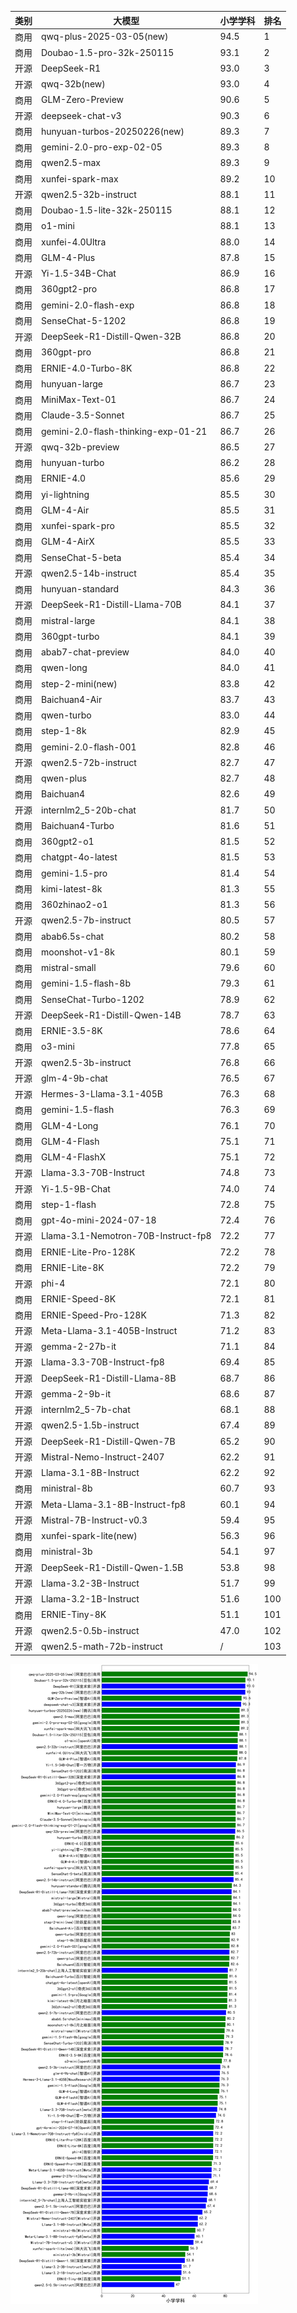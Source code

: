 
| 类别 | 大模型                         | 小学学科 | 排名 |
|-----|------------------------------|---------|----|
|商用|qwq-plus-2025-03-05(new)|94.5|1|
|商用|Doubao-1.5-pro-32k-250115|93.1|2|
|开源|DeepSeek-R1|93.0|3|
|开源|qwq-32b(new)|93.0|4|
|商用|GLM-Zero-Preview|90.6|5|
|开源|deepseek-chat-v3|90.3|6|
|商用|hunyuan-turbos-20250226(new)|89.3|7|
|商用|gemini-2.0-pro-exp-02-05|89.3|8|
|商用|qwen2.5-max|89.3|9|
|商用|xunfei-spark-max|89.2|10|
|开源|qwen2.5-32b-instruct|88.1|11|
|商用|Doubao-1.5-lite-32k-250115|88.1|12|
|商用|o1-mini|88.1|13|
|商用|xunfei-4.0Ultra|88.0|14|
|商用|GLM-4-Plus|87.8|15|
|开源|Yi-1.5-34B-Chat|86.9|16|
|商用|360gpt2-pro|86.8|17|
|商用|gemini-2.0-flash-exp|86.8|18|
|商用|SenseChat-5-1202|86.8|19|
|开源|DeepSeek-R1-Distill-Qwen-32B|86.8|20|
|商用|360gpt-pro|86.8|21|
|商用|ERNIE-4.0-Turbo-8K|86.8|22|
|商用|hunyuan-large|86.7|23|
|商用|MiniMax-Text-01|86.7|24|
|商用|Claude-3.5-Sonnet|86.7|25|
|商用|gemini-2.0-flash-thinking-exp-01-21|86.7|26|
|开源|qwq-32b-preview|86.5|27|
|商用|hunyuan-turbo|86.2|28|
|商用|ERNIE-4.0|85.6|29|
|商用|yi-lightning|85.5|30|
|商用|GLM-4-Air|85.5|31|
|商用|xunfei-spark-pro|85.5|32|
|商用|GLM-4-AirX|85.5|33|
|商用|SenseChat-5-beta|85.4|34|
|开源|qwen2.5-14b-instruct|85.4|35|
|商用|hunyuan-standard|84.3|36|
|开源|DeepSeek-R1-Distill-Llama-70B|84.1|37|
|商用|mistral-large|84.1|38|
|商用|360gpt-turbo|84.1|39|
|商用|abab7-chat-preview|84.0|40|
|商用|qwen-long|84.0|41|
|商用|step-2-mini(new)|83.8|42|
|商用|Baichuan4-Air|83.7|43|
|商用|qwen-turbo|83.0|44|
|商用|step-1-8k|82.9|45|
|商用|gemini-2.0-flash-001|82.8|46|
|开源|qwen2.5-72b-instruct|82.7|47|
|商用|qwen-plus|82.7|48|
|商用|Baichuan4|82.6|49|
|开源|internlm2_5-20b-chat|81.7|50|
|商用|Baichuan4-Turbo|81.6|51|
|商用|360gpt2-o1|81.5|52|
|商用|chatgpt-4o-latest|81.5|53|
|商用|gemini-1.5-pro|81.4|54|
|商用|kimi-latest-8k|81.3|55|
|商用|360zhinao2-o1|81.3|56|
|开源|qwen2.5-7b-instruct|80.5|57|
|商用|abab6.5s-chat|80.2|58|
|商用|moonshot-v1-8k|80.1|59|
|商用|mistral-small|79.6|60|
|商用|gemini-1.5-flash-8b|79.3|61|
|商用|SenseChat-Turbo-1202|78.9|62|
|开源|DeepSeek-R1-Distill-Qwen-14B|78.7|63|
|商用|ERNIE-3.5-8K|78.6|64|
|商用|o3-mini|77.8|65|
|开源|qwen2.5-3b-instruct|76.8|66|
|开源|glm-4-9b-chat|76.5|67|
|开源|Hermes-3-Llama-3.1-405B|76.3|68|
|商用|gemini-1.5-flash|76.3|69|
|商用|GLM-4-Long|76.1|70|
|商用|GLM-4-Flash|75.1|71|
|商用|GLM-4-FlashX|75.1|72|
|开源|Llama-3.3-70B-Instruct|74.8|73|
|开源|Yi-1.5-9B-Chat|74.0|74|
|商用|step-1-flash|72.8|75|
|商用|gpt-4o-mini-2024-07-18|72.4|76|
|开源|Llama-3.1-Nemotron-70B-Instruct-fp8|72.2|77|
|商用|ERNIE-Lite-Pro-128K|72.2|78|
|商用|ERNIE-Lite-8K|72.2|79|
|开源|phi-4|72.1|80|
|商用|ERNIE-Speed-8K|72.1|81|
|商用|ERNIE-Speed-Pro-128K|71.3|82|
|开源|Meta-Llama-3.1-405B-Instruct|71.2|83|
|开源|gemma-2-27b-it|71.1|84|
|开源|Llama-3.3-70B-Instruct-fp8|69.4|85|
|开源|DeepSeek-R1-Distill-Llama-8B|68.7|86|
|开源|gemma-2-9b-it|68.6|87|
|开源|internlm2_5-7b-chat|68.1|88|
|开源|qwen2.5-1.5b-instruct|67.4|89|
|开源|DeepSeek-R1-Distill-Qwen-7B|65.2|90|
|开源|Mistral-Nemo-Instruct-2407|62.2|91|
|开源|Llama-3.1-8B-Instruct|62.2|92|
|商用|ministral-8b|60.7|93|
|开源|Meta-Llama-3.1-8B-Instruct-fp8|60.1|94|
|开源|Mistral-7B-Instruct-v0.3|59.4|95|
|商用|xunfei-spark-lite(new)|56.3|96|
|商用|ministral-3b|54.1|97|
|开源|DeepSeek-R1-Distill-Qwen-1.5B|53.8|98|
|开源|Llama-3.2-3B-Instruct|51.7|99|
|开源|Llama-3.2-1B-Instruct|51.6|100|
|商用|ERNIE-Tiny-8K|51.1|101|
|开源|qwen2.5-0.5b-instruct|47.0|102|
|开源|qwen2.5-math-72b-instruct|/|103|


![lin](../pic/primaryschool.png)
